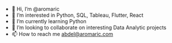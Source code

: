 - 👋 Hi, I’m @aromaric
- 👀 I’m interested in Python, SQL, Tableau, Flutter, React
- 🌱 I’m currently learning Python
- 💞️ I’m looking to collaborate on interesting Data Analytic projects 
- 📫 How to reach me abdel@aromaric.com

<!---
aromaric/aromaric is a ✨ special ✨ repository because its `README.md` (this file) appears on your GitHub profile.
You can click the Preview link to take a look at your changes.
--->
